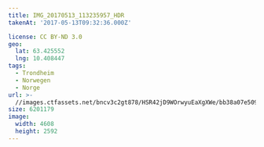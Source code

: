 ```yaml
---
title: IMG_20170513_113235957_HDR
takenAt: '2017-05-13T09:32:36.000Z'

license: CC BY-ND 3.0
geo:
  lat: 63.425552
  lng: 10.408447
tags:
  - Trondheim
  - Norwegen
  - Norge
url: >-
  //images.ctfassets.net/bncv3c2gt878/HSR42jD9WOrwyuEaXgXWe/bb38a07e509beecb42bc83e333d4b2ca/img_20170513_113235957_hdr_34265288790_o
size: 6201179
image:
  width: 4608
  height: 2592
---
```

